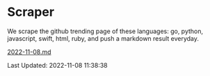 # Scraper

We scrape the github trending page of these languages: go, python, javascript, swift, html, ruby, and push a markdown result everyday.

[2022-11-08.md](https://github.com/henson/Scraper/blob/master/2022-11-08.md)

Last Updated: 2022-11-08 11:38:38
